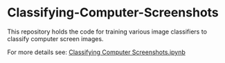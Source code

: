 # Classifying-Computer-Screenshots
This repository holds the code for training various image classifiers to classify computer screen images.

For more details see: <a href="https://github.com/lemay-ai/Classifying-Computer-Screenshots/blob/master/Classifying%20Computer%20Screenshots.ipynb">Classifying Computer Screenshots.ipynb</a>
